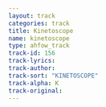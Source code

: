 ```yaml
---
layout: track
categories: track
title: Kinetoscope
name: kinetoscope
type: ahfow_track
track-id: 156
track-lyrics: 
track-author: 
track-sort: "KINETOSCOPE"
track-alpha: K
track-original: 
---
```

